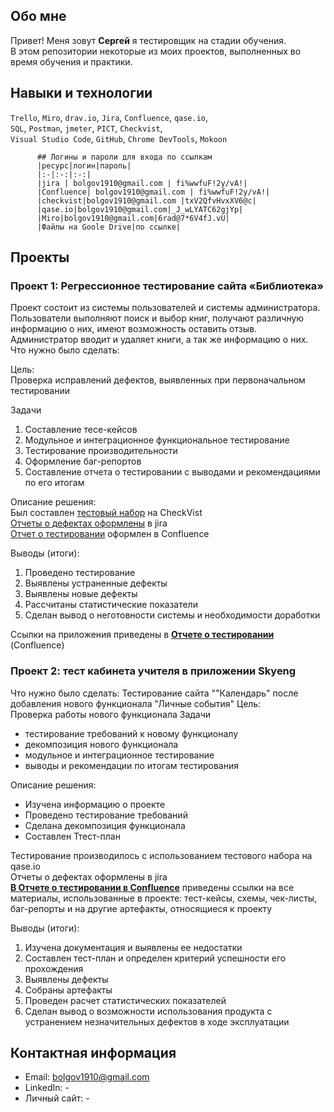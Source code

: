 ## Обо мне 

Привет! Меня зовут **Сергей** я тестировщик на стадии обучения. <br>
В этом репозитории некоторые из моих проектов, выполненных во время обучения и практики.
<br>

## Навыки и технологии

``Trello``, ``Miro``, ``drav.io``, ``Jira``, ``Confluence``, ``qase.io``,<br>
``SQL``, ``Postman``, ``jmeter``, ``PICT``, ``Checkvist``,<br>
``Visual Studio Code``, ``GitHub``, ``Chrome DevTools``, ``Mokoon``

          ## Логины и пароли для входа по ссылкам
          |ресурс|логин|пароль|
          |:-|:-:|:-:|
          |jira | bolgov1910@gmail.com | fi%wwfuF!2y/vA!|
          |Confluence| bolgov1910@gmail.com | fi%wwfuF!2y/vA!|
          |checkvist|bolgov1910@gmail.com |txV2QfvHvxXV6@c|
          |qase.io|bolgov1910@gmail.com|_J_wLYATC62gjYp|
          |Miro|bolgov1910@gmail.com|6rad@7*6V4fJ.vU|
          |Файлы на Goole Drive|по ссылке|

## Проекты

### Проект 1: Регрессионное тестирование сайта «Библиотека»
Проект состоит из системы пользователей и системы администратора. Пользователи выполняют поиск и выбор книг, получают различную информацию о них, имеют возможность оставить отзыв. Администратор вводит и удаляет книги, а так же информацию о них.
Что нужно было сделать:

Цель: <br> Проверка исправлений дефектов, выявленных при первоначальном тестировании 

Задачи
1. Составление тесе-кейсов
2. Модульное и интеграционное функциональное тестирование
3. Тестирование производительности
4. Оформление баг-репортов
5. Составление отчета о тестировании с выводами и рекомендациями по его итогам

Описание решения:<br> 
Был составлен [тестовый набор](https://drive.google.com/file/d/1u5SGNcHqKuTGQ63_QGs_B_YDlJEICI9P/view?usp=drive_link) на CheckVist<br>
[Отчеты о дефектах оформлены](https://drive.google.com/file/d/1wr86Dq2Xwcqz53rurXyx7HXdgP15EHOH/view?usp=drive_link) в jira<br>
[Отчет о тестировании](https://drive.google.com/file/d/1YQyYlIEqoxxY3RDHZmArnjvMZ8FOW0U_/view?usp=drive_link) оформлен в Confluence

 Выводы (итоги):
1. Проведено тестирование 
2. Выявлены устраненные дефекты
3. Выявлены новые дефекты
4. Рассчитаны статистические показатели
5. Сделан вывод о неготовности системы и необходимости доработки


Ссылки на приложения приведены в **[Отчете о тестировании]([https://bolgov1910.atlassian.net/l/cp/hdGRjneR](https://drive.google.com/file/d/1YQyYlIEqoxxY3RDHZmArnjvMZ8FOW0U_/view?usp=drive_link))** (Confluence)



### Проект 2: тест кабинета учителя в приложении Skyeng</p>

Что нужно было сделать:
Тестирование сайта ""Календарь" после добавления нового функционала "Личные события"
Цель: <br> Проверка работы нового функционала
Задачи
- тестирование требований к новому функционалу
- декомпозиция нового функционала
- модульное и интеграционное тестирование
- выводы и рекомендации по итогам тестирования

Описание решения:<br> 
- Изучена информацию о проекте 
- Проведено тестирование требований
- Сделана декомпозиция функционала
- Составлен Ттест-план

Тестирование производилось с использованием тестового набора на qase.io <br>
Отчеты о дефектах оформлены в jira<br>
**[В Отчете о тестировании в Confluence](https://bolgov1910.atlassian.net/l/cp/3VrTzQE6)** приведены ссылки на все материалы, использованные в проекте: тест-кейсы, схемы, чек-листы, баг-репорты и на другие артефакты, относящиеся к проекту 

 Выводы (итоги):
1. Изучена документация и выявлены ее недостатки
2. Составлен тест-план и определен критерий успешности его прохождения
3. Выявлены дефекты 
4. Собраны артефакты
5. Проведен расчет статистических показателей
6. Сделан вывод о возможности использования продукта с устранением незначительных дефектов в ходе эксплуатации


## Контактная информация
- Email: bolgov1910@gmail.com
- LinkedIn: -
- Личный сайт: -


